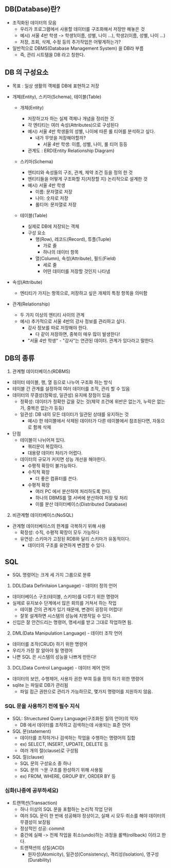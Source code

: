 ## DB(Database)란?
- 조직화된 데이터의 모음
  - 우리가 프로그램에서 사용할 데이터를 구조화해서 저장만 해놓은 것
  - 예시) 서울 4반 학생 -> 학생1(이름, 성별, 나이 ...), 학생2(이름, 성별, 나이 ...)
  - 저장, 조회, 삭제, 수정 등의 추가작업은 어떻게하는가?
- 일반적으로 DBMS(Database Management System) 을 DB라 부름
  - 즉, 관리 시트템을 DB 라고 칭한다.

## DB 의 구성요소
- 목표 : 일상 생활의 걕체를 DB에 표현하고 저장

- 개체(Entity), 스키마(Schema), 테이블(Table)
  - 개체(Entity)
    - 저장하고자 하는 실제 객체나 개념을 정리한 것
    - 각 엔티티는 여러 속성(Attributes)으로 구성된다
    - 예시) 서울 4반 학생들의 성별, 나이에 따른 롤 티어를 분석하고 싶다.
      - 내가 무엇을 저장해야할까?
        - 서울 4반 학생: 이름, 성별, 나이, 롤 티어 등등
    - 관계도 : ERD(Entity Relationship Diagram)
  
  - 스키마(Schema)
    - 엔티티와 속성들의 구조, 관계, 제약 조건 등을 정의 한 것
    - 엔티티들을 어떻게 구조화할 지(저장할 지) 논리적으로 설계한 것
    - 예시) 서울 4반 학생
      - 이름: 문자열로 저장
      - 나이: 숫자로 저장
      - 롤티어: 문자열로 저장

  - 테이블(Table)
    - 실제로 DB에 저장되는 객체
    - 구성 요소
      - 행(Row), 레코드(Record), 튜플(Tuple)
        - 가로 줄
        - 하나의 데이터 항목
      - 열(Column), 속성(Attribute), 필드(Field)
        - 세로 줄
        - 어떤 데이터를 저장할 것인지 나타냄


- 속성(Attribute)
  - 엔티티가 가지는 항목으로, 저장하고 싶은 개체의 특정 항목을 의미함
- 관계(Relationship)
  - 두 가지 이상의 엔티티 사이의 관계
  - 예시) 추가적으로 서울 4반의 강사 정보를 관리하고 싶다.
    - 강사 정보를 따로 저장해야 한다.
      - 다 같이 저장하면, 중복이 매우 많이 발생한다!
    - "서울 4반 학생" - "강사"는 연관된 데이터. 관계가 있다라고 말한다. 


## DB의 종류

1. 관계형 데이터베이스(RDBMS)
  - 데이터 테이블, 행, 열 등으로 나누어 구조화 하는 방식
  - 테이블 간 관계를 설정하여 여러 데이터를 조작, 관리 할 수 있음
  - 데이터의 무결성(정확성, 일관성) 유지에 장점이 있음
    - 정확성: 데이터가 정확한 값을 갖는 것(제약 조건에 위반은 없는가, 누락은 없는가, 중복은 없는가 등등)
    - 일관성: DB 내의 모든 데이터가 일관된 상태를 유지하는 것
      - 예시) 한 테이블에서 삭제된 데이터가 다른 테이블에서 참조된다면, 자동으로 함께 삭제
  - 단점
    - 테이블이 나뉘어져 있다.
      - 쿼리문이 복잡하다.
      - 대용량 데이터 처리가 어렵다.
    - 데이터의 규모가 커지면 성능 개선을 해야한다.
      - 수평적 확장이 불가능하다.
      - 수직적 확장
        - 더 좋은 컴퓨터를 쓴다.
      - 수평적 확장
        - 여러 PC 에서 분산하여 처리하도록 한다. 
        - 하나의 DBMS를 열 서버에 분산하여 저장 및 처리
        - 이를 분산 데이터베이스(Distributed Database)


2. 비관계형 데이터베이스(NoSQL)
  - 관계형 데이터베이스의 한계를 극복하기 위해 사용
    - 확장성: 수직, 수평적 확장이 모두 가능하다
    - 유연성: 스키마가 고정된 RDB와 달리 스키마가 유동적이다. 
      - 데이터의 구조를 유연하게 변경할 수 있다.


## SQL

- SQL 명령어는 크게 세 가지 그룹으로 분류

1. DDL(Data Definitaion Language) - 데이터 정의 언어
  - 데이터베이스 구조(테이블, 스키마)를 다루기 위한 명령어
  - 실제로 유지보수 단계에서 많은 회의를 거쳐서 하는 작업
    - 테이블 간의 관계가 있기 때문에, 변경이 굉장히 어렵다!
    - 잘못 설계하면 시스템의 성능에 치명적일 수 있다. 
  - 신입은 잘 안건드리는 명령어, 명세서를 받고 그대로 작업하면 됨.

2. DML(Data Manipulation Language) - 데이터 조작 언어
  - 데이터를 조작(CRUD) 하기 위한 명령어
  - 우리가 가장 잘 알아야 될 명령어
  - 나쁜 SQL 은 시스템의 성능을 나쁘게 만든다!


3. DCL(Data Control Language) - 데이터 제어 언어
  - 데이터의 보안, 수행제어, 사용자 권한 부여 등을 정의 하기 위한 명령어
  - sqlite 는 파일로 DB가 관리됨
    - 파일 접근 권한으로 관리가 가능하므로, 몇가지 명령어를 지원하지 않음.

### SQL 문을 사용하기 전에 필수 지식

- SQL: Struectured Query Language(구조화된 질의 언어)의 약자
  - DB 에서 데이터를 조작하고 검색하는데 사용되는 표준 언어
- SQL 문(statement)
  - 데이터를 조작하거나 검색하는 작업을 수행하는 명령어의 집합
  - ex) SELECT, INSERT, UPDATE, DELETE 등
  - 여러 개의 절(clause)로 구성됨
- SQL 절(clause)
  - SQL 문의 구성요소 중 하나
  - SQL 문의 ㄱ문 구조를 완성하기 위해 사용됨
  - ex) FROM, WHERE, GROUP BY, ORDER BY 등

### 심화(나중에 공부하세요)

- 트랜잭션(Transaction)
  - 하나 이상의 SQL 문을 포함하는 논리적 작업 단위
  - 여러 SQL 문이 한 번에 성공해야 정상이고, 실패 시 모두 취소를 해야 데이터의 무결성이 보장됨
  - 정상적인 성공: commit
  - 중간에 실패 -> 전체 작업을 취소(undo)하는 과정을 롤백(rollback) 이라고 한다.
  - 트랜잭션의 성질(ACID)
    - 원자성(Atomicity), 일관성(Consistency), 격리성(Isolation), 영구성(Durability)